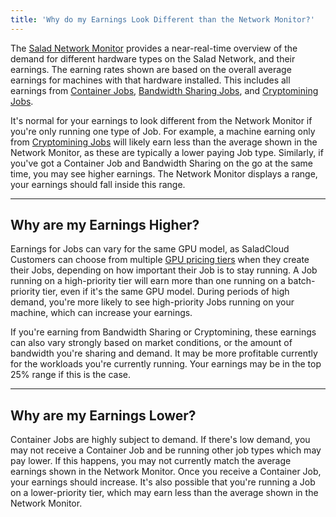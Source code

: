 ```yaml
---
title: 'Why do my Earnings Look Different than the Network Monitor?'
---
```


The [Salad Network Monitor](/docs/faq/community/613-network-monitor) provides a near-real-time overview of the demand
for different hardware types on the Salad Network, and their earnings. The earning rates shown are based on the overall
average earnings for machines with that hardware installed. This includes all earnings from
[Container Jobs](https://Community.salad.com/new-feature-container-environments-now-available/),
[Bandwidth Sharing Jobs](/docs/guides/getting-jobs/getting-bandwidth-sharing-jobs), and
[Cryptomining Jobs](/docs/guides/getting-jobs/getting-cryptomining-jobs).

It's normal for your earnings to look different from the Network Monitor if you're only running one type of Job. For
example, a machine earning only from [Cryptomining Jobs](/docs/guides/getting-jobs/getting-cryptomining-jobs) will
likely earn less than the average shown in the Network Monitor, as these are typically a lower paying Job type.
Similarly, if you've got a Container Job and Bandwidth Sharing on the go at the same time, you may see higher earnings.
The Network Monitor displays a range, your earnings should fall inside this range.

---

## **Why are my Earnings Higher?**

Earnings for Jobs can vary for the same GPU model, as SaladCloud Customers can choose from multiple
[GPU pricing tiers](https://docs.salad.com/container-engine/explanation/billing-pricing/priority-pricing) when they
create their Jobs, depending on how important their Job is to stay running. A Job running on a high-priority tier will
earn more than one running on a batch-priority tier, even if it's the same GPU model. During periods of high demand,
you're more likely to see high-priority Jobs running on your machine, which can increase your earnings.

If you're earning from Bandwidth Sharing or Cryptomining, these earnings can also vary strongly based on market
conditions, or the amount of bandwidth you're sharing and demand. It may be more profitable currently for the workloads
you're currently running. Your earnings may be in the top 25% range if this is the case.

---

## **Why are my Earnings Lower?**

Container Jobs are highly subject to demand. If there's low demand, you may not receive a Container Job and be running
other job types which may pay lower. If this happens, you may not currently match the average earnings shown in the
Network Monitor. Once you receive a Container Job, your earnings should increase. It's also possible that you're running
a Job on a lower-priority tier, which may earn less than the average shown in the Network Monitor.
